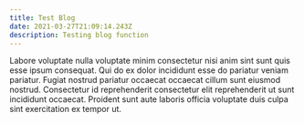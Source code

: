 ```yaml
---
title: Test Blog
date: 2021-03-27T21:09:14.243Z
description: Testing blog function
---
```


Labore voluptate nulla voluptate minim consectetur nisi anim sint sunt quis esse ipsum consequat. Qui do ex dolor incididunt esse do pariatur veniam pariatur. Fugiat nostrud pariatur occaecat occaecat cillum sunt eiusmod nostrud. Consectetur id reprehenderit consectetur elit reprehenderit ut sunt incididunt occaecat. Proident sunt aute laboris officia voluptate duis culpa sint exercitation ex tempor ut.